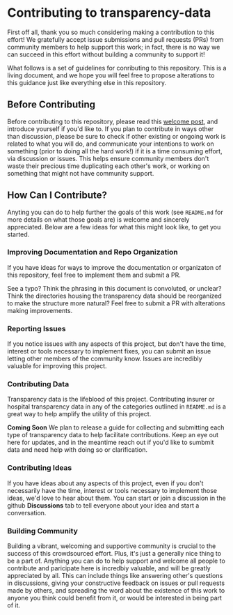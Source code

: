 # Contributing to transparency-data

First off all, thank you so much considering making a contribution to this effort! We gratefully accept issue submissions and pull requests (PRs) from community members to help support this work; in fact, there is no way we can succeed in this effort without building a community to support it!

What follows is a set of guidelines for conributing to this repository. This is a living document, and we hope you will feel free to propose alterations to this guidance just like everything else in this repository.

## Before Contributing

Before contributing to this repository, please read this [welcome post](https://github.com/TPAFS/transparency-data/discussions/1#discussion-4014556), and introduce yourself if you'd like to. If you plan to contribute in ways other than discussion, please be sure to check if other existing or ongoing work is related to what you will do, and communicate your intentions to work on something (prior to doing all the hard work!) if it is a time consuming effort, via discussion or issues. This helps ensure community members don't waste their precious time duplicating each other's work, or working on something that might not have community support.

## How Can I Contribute?

Anyting you can do to help further the goals of this work (see `README.md` for more details on what those goals are) is welcome
and sincerely appreciated. Below are a few ideas for what this might look like, to get you started.

### Improving Documentation and Repo Organization

If you have ideas for ways to improve the documentation or organizaton of this repository, feel free to implement them and submit a PR.

See a typo? Think the phrasing in this document is convoluted, or unclear? Think the directories housing the transparency data should be reorganized to make the structure more natural? Feel free to submit a PR with alterations making improvements.

### Reporting Issues

If you notice issues with any aspects of this project, but don't have the time, interest or tools necessary to implement fixes, you can submit an issue letting other members of the community know. Issues are incredibly valuable for improving this project.

### Contributing Data

Transparency data is the lifeblood of this project. Contributing insurer or hospital transparency data in any of the categories outlined in `README.md` is a great way to help amplify the utility of this project.


**Coming Soon** We plan to release a guide for collecting and submitting each type of transparency data to help facilitate contributions. Keep an eye out here for updates, and in the meantime reach out if you'd like to sumbmit data and need help with doing so or clarification.

### Contributing Ideas

If you have ideas about any aspects of this project, even if you don't necessarily have the time, interest or tools necessary to implement those ideas, we'd love to hear about them. You can start or join a discussion in the github **Discussions** tab to tell everyone about your idea and start a conversation.


### Building Community

Building a vibrant, welcoming and supportive community is crucial to the success of this crowdsourced effort. Plus, it's just a generally nice thing to be a part of. Anything you can do to help support and welcome all people to contribute and paricipate here is incredbiy valuable, and will be greatly appreciated by all. This can include things like answering other's questions in discussions, giving your constructive feedback on issues or pull requests made by others, and spreading the word about the existence of this work to anyone you think could benefit from it, or would be interested in being part of it.



